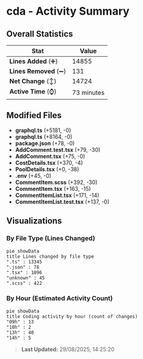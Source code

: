 # cda - Activity Summary 

## Overall Statistics

| Stat                   | Value                                                             |
| ---------------------- | ----------------------------------------------------------------- |
| **Lines Added** (➕)   | 14855                                          |
| **Lines Removed** (➖) | 131                                        |
| **Net Change** (↕)    | 14724                |
| **Active Time** (⌚)   | 73 minutes |


## Modified Files
- **graphql.ts** (+5181, -0)
- **graphql.ts** (+8164, -0)
- **package.json** (+78, -0)
- **AddComment.test.tsx** (+79, -30)
- **AddComment.tsx** (+75, -0)
- **CostDetails.tsx** (+370, -4)
- **PoolDetails.tsx** (+0, -38)
- **.env** (+45, -0)
- **CommentItem.scss** (+392, -30)
- **CommentItem.tsx** (+163, -15)
- **CommentItemList.tsx** (+171, -14)
- **CommentItemList.test.tsx** (+137, -0)

## Visualizations

### By File Type (Lines Changed)

```mermaid
pie showData
title Lines changed by file type
".ts" : 13345
".json" : 78
".tsx" : 1096
"unknown" : 45
".scss" : 422
```

### By Hour (Estimated Activity Count)

```mermaid
pie showData
title Coding activity by hour (count of changes)
"09h" : 13
"10h" : 2
"13h" : 40
"14h" : 5
```


> **Last Updated:** 29/08/2025, 14:25:20